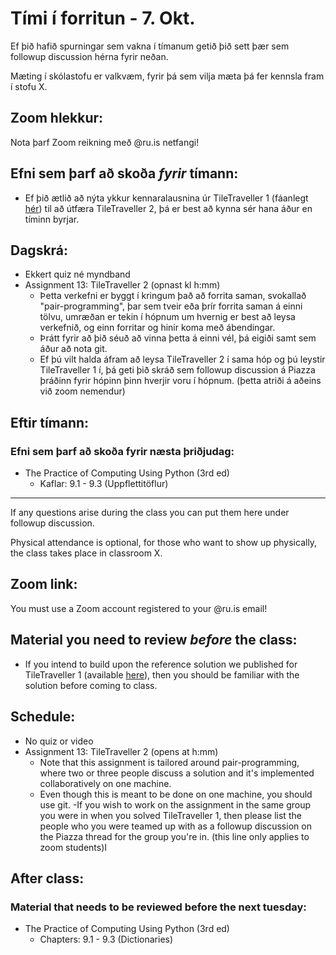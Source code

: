 # Tími í forritun - 7. Okt.
Ef þið hafið spurningar sem vakna í tímanum getið þið sett þær sem followup discussion hérna fyrir neðan.

Mæting í skólastofu er valkvæm, fyrir þá sem vilja mæta þá fer kennsla fram í stofu X.

## Zoom hlekkur:

Nota þarf Zoom reikning með @ru.is netfangi!

## Efni sem þarf að skoða ***fyrir*** tímann:

- Ef þið ætlið að nýta ykkur kennaralausnina úr TileTraveller 1 (fáanlegt [hér](https://github.com/reykjavik-university/2021-3-T-111-PROG/blob/main/assignments/tiletraveller/tiletraveller.py)) til að útfæra TileTraveller 2, þá er best að kynna sér hana áður en tíminn byrjar.

## Dagskrá:

- Ekkert quiz né myndband
- Assignment 13: TileTraveller 2 (opnast kl h:mm)
    - Þetta verkefni er byggt í kringum það að forrita saman, svokallað "pair-programming", þar sem tveir eða þrír forrita saman á einni tölvu, umræðan er tekin í hópnum um hvernig er best að leysa verkefnið, og einn forritar og hinir koma með ábendingar.
    - Þrátt fyrir að þið séuð að vinna þetta á einni vél, þá eigiði samt sem áður að nota git.
    - Ef þú vilt halda áfram að leysa TileTraveller 2 í sama hóp og þú leystir TileTraveller 1 í, þá geti þið skráð sem followup discussion á Piazza þráðinn fyrir hópinn þinn hverjir voru í hópnum. (þetta atriði á aðeins við zoom nemendur)

## Eftir tímann:

### Efni sem þarf að skoða fyrir næsta þriðjudag:

- The Practice of Computing Using Python (3rd ed)
    - Kaflar: 9.1 - 9.3 (Uppflettitöflur)

---

If any questions arise during the class you can put them here under followup discussion.

Physical attendance is optional, for those who want to show up physically, the class takes place in classroom X.

## Zoom link:

You must use a Zoom account registered to your @ru.is email!

## Material you need to review ***before*** the class:

- If you intend to build upon the reference solution we published for TileTraveller 1 (available [here](https://github.com/reykjavik-university/2021-3-T-111-PROG/blob/main/assignments/tiletraveller/tiletraveller.py)), then you should be familiar with the solution before coming to class.

## Schedule:

- No quiz or video
- Assignment 13: TileTraveller 2 (opens at h:mm)
    - Note that this assignment is tailored around pair-programming, where two or three people discuss a solution and it's implemented collaboratively on one machine.
    - Even though this is meant to be done on one machine, you should use git.
    -If you wish to work on the assignment in the same group you were in when you solved TileTraveller 1, then please list the people who you were teamed up with as a followup discussion on the Piazza thread for the group you're in. (this line only applies to zoom students)I


## After class:

### Material that needs to be reviewed before the next tuesday:

- The Practice of Computing Using Python (3rd ed)
    - Chapters: 9.1 - 9.3 (Dictionaries)
